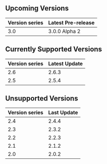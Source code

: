 ## Upcoming Versions

| Version series | Latest Pre-release |
|-|-|
| 3.0 | 3.0.0 Alpha 2 |

## Currently Supported Versions

| Version series | Latest Update |
|-|-|
| 2.6 | 2.6.3 |
| 2.5 | 2.5.4 |

## Unsupported Versions

| Version series | Last Update |
|-|-|
| 2.4 | 2.4.4 |
| 2.3 | 2.3.2 |
| 2.2 | 2.2.3 |
| 2.1 | 2.1.2 |
| 2.0 | 2.0.2 |
